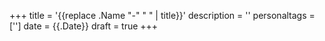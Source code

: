 +++
title = '{{replace .Name "-" " " | title}}'
description = ''
personaltags = ['']
date = {{.Date}}
draft = true
+++